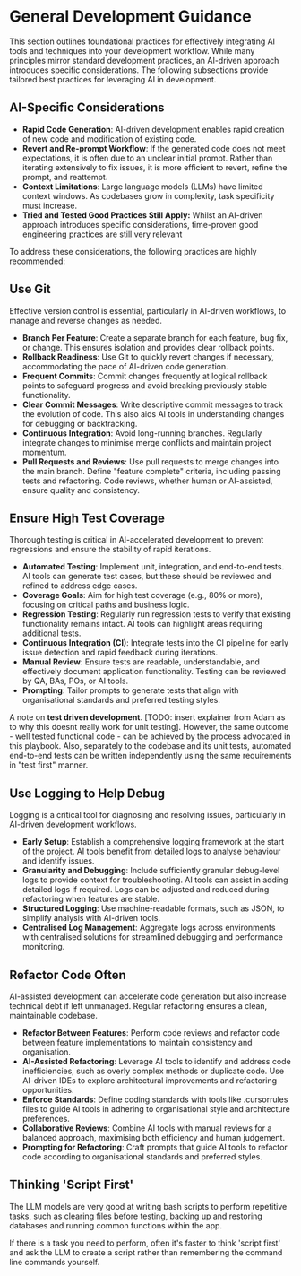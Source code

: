 # General Development Guidance

This section outlines foundational practices for effectively integrating AI tools and techniques into your development workflow. While many principles mirror standard development practices, an AI-driven approach introduces specific considerations. The following subsections provide tailored best practices for leveraging AI in development.

## AI-Specific Considerations

- **Rapid Code Generation**: AI-driven development enables rapid creation of new code and modification of existing code.
- **Revert and Re-prompt Workflow**: If the generated code does not meet expectations, it is often due to an unclear initial prompt. Rather than iterating extensively to fix issues, it is more efficient to revert, refine the prompt, and reattempt.
- **Context Limitations**: Large language models (LLMs) have limited context windows. As codebases grow in complexity, task specificity must increase.
- **Tried and Tested Good Practices Still Apply:** Whilst an AI-driven approach introduces specific considerations, time-proven good engineering practices are still very relevant

To address these considerations, the following practices are highly recommended:

## Use Git

Effective version control is essential, particularly in AI-driven workflows, to manage and reverse changes as needed.

- **Branch Per Feature**: Create a separate branch for each feature, bug fix, or change. This ensures isolation and provides clear rollback points.
- **Rollback Readiness**: Use Git to quickly revert changes if necessary, accommodating the pace of AI-driven code generation.
- **Frequent Commits**: Commit changes frequently at logical rollback points to safeguard progress and avoid breaking previously stable functionality.
- **Clear Commit Messages**: Write descriptive commit messages to track the evolution of code. This also aids AI tools in understanding changes for debugging or backtracking.
- **Continuous Integration**: Avoid long-running branches. Regularly integrate changes to minimise merge conflicts and maintain project momentum.
- **Pull Requests and Reviews**: Use pull requests to merge changes into the main branch. Define "feature complete" criteria, including passing tests and refactoring. Code reviews, whether human or AI-assisted, ensure quality and consistency.

## Ensure High Test Coverage

Thorough testing is critical in AI-accelerated development to prevent regressions and ensure the stability of rapid iterations.

- **Automated Testing**: Implement unit, integration, and end-to-end tests. AI tools can generate test cases, but these should be reviewed and refined to address edge cases.
- **Coverage Goals**: Aim for high test coverage (e.g., 80% or more), focusing on critical paths and business logic.
- **Regression Testing**: Regularly run regression tests to verify that existing functionality remains intact. AI tools can highlight areas requiring additional tests.
- **Continuous Integration (CI)**: Integrate tests into the CI pipeline for early issue detection and rapid feedback during iterations.
- **Manual Review**: Ensure tests are readable, understandable, and effectively document application functionality. Testing can be reviewed by QA, BAs, POs, or AI tools.
- **Prompting**: Tailor prompts to generate tests that align with organisational standards and preferred testing styles.

A note on **test driven development**. [TODO: insert explainer from Adam as to why this doesnt really work for unit testing]. However, the same outcome - well tested functional code - can be achieved by the process advocated in this playbook. Also, separately to the codebase and its unit tests, automated end-to-end tests can be written independently using the same requirements in "test first" manner. 

## Use Logging to Help Debug

Logging is a critical tool for diagnosing and resolving issues, particularly in AI-driven development workflows.

- **Early Setup**: Establish a comprehensive logging framework at the start of the project. AI tools benefit from detailed logs to analyse behaviour and identify issues.
- **Granularity and Debugging**: Include sufficiently granular debug-level logs to provide context for troubleshooting. AI tools can assist in adding detailed logs if required. Logs can be adjusted and reduced during refactoring when features are stable.
- **Structured Logging**: Use machine-readable formats, such as JSON, to simplify analysis with AI-driven tools.
- **Centralised Log Management**: Aggregate logs across environments with centralised solutions for streamlined debugging and performance monitoring.

## Refactor Code Often

AI-assisted development can accelerate code generation but also increase technical debt if left unmanaged. Regular refactoring ensures a clean, maintainable codebase.

- **Refactor Between Features**: Perform code reviews and refactor code between feature implementations to maintain consistency and organisation.
- **AI-Assisted Refactoring**: Leverage AI tools to identify and address code inefficiencies, such as overly complex methods or duplicate code. Use AI-driven IDEs to explore architectural improvements and refactoring opportunities.
- **Enforce Standards**: Define coding standards with tools like .cursorrules files to guide AI tools in adhering to organisational style and architecture preferences.
- **Collaborative Reviews**: Combine AI tools with manual reviews for a balanced approach, maximising both efficiency and human judgement.
- **Prompting for Refactoring**: Craft prompts that guide AI tools to refactor code according to organisational standards and preferred styles.

## Thinking 'Script First'

The LLM models are very good at writing bash scripts to perform repetitive tasks, such as clearing files before testing, backing up and restoring databases and running common functions within the app.

If there is a task you need to perform, often it's faster to think 'script first' and ask the LLM to create a script rather than remembering the command line commands yourself.